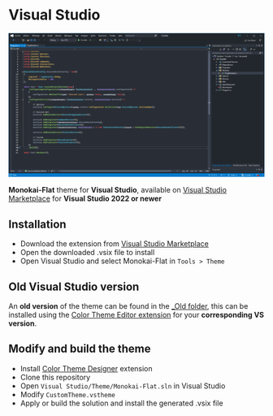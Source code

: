 # Visual Studio

![Preview](Preview5.png)

**Monokai-Flat** theme for **Visual Studio**, available on [Visual Studio Marketplace](https://marketplace.visualstudio.com/items?itemName=Eveldee.Monokai-Flat) for **Visual Studio 2022 or newer**

## Installation

- Download the extension from [Visual Studio Marketplace](https://marketplace.visualstudio.com/items?itemName=Eveldee.Monokai-Flat)
- Open the downloaded .vsix file to install
- Open Visual Studio and select Monokai-Flat in `Tools > Theme`

## Old Visual Studio version

An **old version** of the theme can be found in the [_Old folder](https://github.com/Eveldee/Monokai-Flat/tree/master/Visual%20Studio/_Old), this can be installed using the [Color Theme Editor extension](https://marketplace.visualstudio.com/items?itemName=VisualStudioPlatformTeam.VisualStudio2019ColorThemeEditor) for your **corresponding VS version**.

## Modify and build the theme

- Install [Color Theme Designer](https://marketplace.visualstudio.com/items?itemName=ms-madsk.ColorThemeDesigner) extension
- Clone this repository
- Open `Visual Studio/Theme/Monokai-Flat.sln` in Visual Studio
- Modify `CustomTheme.vstheme`
- Apply or build the solution and install the generated .vsix file